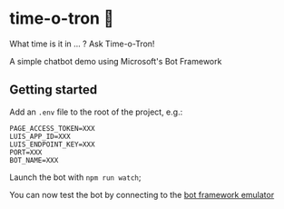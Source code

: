 # time-o-tron 🤖

What time is it in ... ? Ask Time-o-Tron!

A simple chatbot demo using Microsoft's Bot Framework

## Getting started

Add an `.env` file to the root of the project, e.g.:

```
PAGE_ACCESS_TOKEN=XXX
LUIS_APP_ID=XXX
LUIS_ENDPOINT_KEY=XXX
PORT=XXX
BOT_NAME=XXX
```

Launch the bot with `npm run watch`;

You can now test the bot by connecting to the [bot framework emulator](https://docs.microsoft.com/en-us/azure/bot-service/bot-service-debug-emulator?view=azure-bot-service-4.0)
